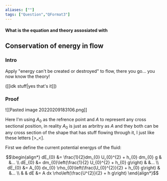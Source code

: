 ```yaml
---
aliases: [""]
tags: ["Question","QFormat3"]
---
```


#### What is the equation and theory assosiated with
## Conservation of energy in flow
### Intro

Apply "energy can't be created or destroyed" to flow, there you go... you now know the theory!

([[idk stuff|yes that's it]])

### Proof

![[Pasted image 20220209183106.png]]

Here I'm using $A_{0}$ as the refrence point and $A$ to represent any cross sectional position, in reality $A_{0}$ is just as arbritry as $A$ and they both can be any cross section of the shape that has stuff flowing through it, I just like these letters [>\_<]. 

First we define the current potential energys of the fluid:

$$\begin{align*}
dE_{0} &= \frac{1}{2}dm_{0} U_{0}^{2} + h_{0} dm_{0} g & &... \\
dE_{0} &= dm_{0}\left(\frac{1}{2} U_{0}^{2} + h_{0} g\right) & &... \\
dE_{0} &= A_{0} dx_{0} \rho_{0}\left(\frac{U_{0}^{2}}{2}  + h_{0} g\right) & &... \\
& & dE &= A dx \rho\left(\frac{U^{2}}{2}  + h g\right)
\end{align*}$$

